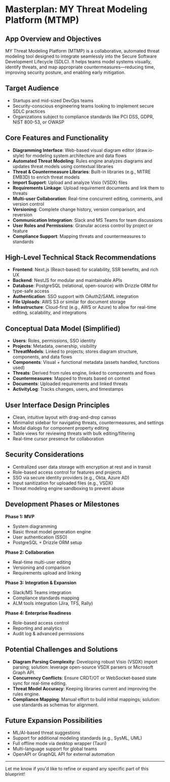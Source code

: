 # Masterplan: MY Threat Modeling Platform (MTMP)

## App Overview and Objectives

MY Threat Modeling Platform (MTMP) is a collaborative, automated threat modeling tool designed to integrate seamlessly into the Secure Software Development Lifecycle (SDLC). It helps teams model systems visually, identify threats, and map appropriate countermeasures—reducing time, improving security posture, and enabling early mitigation.

## Target Audience

* Startups and mid-sized DevOps teams
* Security-conscious engineering teams looking to implement secure SDLC practices
* Organizations subject to compliance standards like PCI DSS, GDPR, NIST 800-53, or OWASP

## Core Features and Functionality

* **Diagramming Interface**: Web-based visual diagram editor (draw\.io-style) for modeling system architecture and data flows
* **Automated Threat Modeling**: Rules engine analyzes diagrams and updates threat models using contextual libraries
* **Threat & Countermeasure Libraries**: Built-in libraries (e.g., MITRE EMB3D) to enrich threat models
* **Import Support**: Upload and analyze Visio (VSDX) files
* **Requirements Linkage**: Upload requirement documents and link them to threats
* **Multi-user Collaboration**: Real-time concurrent editing, comments, and version control
* **Versioning**: Complete change history, version comparison, and reversion
* **Communication Integration**: Slack and MS Teams for team discussions
* **User Roles and Permissions**: Granular access control by project or feature
* **Compliance Support**: Mapping threats and countermeasures to standards

## High-Level Technical Stack Recommendations

* **Frontend**: Next.js (React-based) for scalability, SSR benefits, and rich UX
* **Backend**: NestJS for modular and maintainable APIs
* **Database**: PostgreSQL (relational, open-source) with Drizzle ORM for type-safe access
* **Authentication**: SSO support with OAuth2/SAML integration
* **File Uploads**: AWS S3 or similar for document storage
* **Infrastructure**: Cloud-first (e.g., AWS or Azure) to allow for real-time editing, scalability, and integrations

## Conceptual Data Model (Simplified)

* **Users**: Roles, permissions, SSO identity
* **Projects**: Metadata, ownership, visibility
* **ThreatModels**: Linked to projects; stores diagram structure, components, and data flows
* **Components**: Visual + functional metadata (assets handled, functions used)
* **Threats**: Derived from rules engine, linked to components and flows
* **Countermeasures**: Mapped to threats based on context
* **Documents**: Uploaded requirements and linked threats
* **ActivityLog**: Tracks changes, users, and timestamps

## User Interface Design Principles

* Clean, intuitive layout with drag-and-drop canvas
* Minimalist sidebar for navigating threats, countermeasures, and settings
* Modal dialogs for component property editing
* Table views for reviewing threats with bulk editing/filtering
* Real-time cursor presence for collaboration

## Security Considerations

* Centralized user data storage with encryption at rest and in transit
* Role-based access control for features and projects
* SSO via secure identity providers (e.g., Okta, Azure AD)
* Input sanitization for uploaded files (e.g., VSDX)
* Threat modeling engine sandboxing to prevent abuse

## Development Phases or Milestones

**Phase 1: MVP**

* System diagramming
* Basic threat model generation engine
* User authentication (SSO)
* PostgreSQL + Drizzle ORM setup

**Phase 2: Collaboration**

* Real-time multi-user editing
* Versioning and comparison
* Requirements upload and linking

**Phase 3: Integration & Expansion**

* Slack/MS Teams integration
* Compliance standards mapping
* ALM tools integration (Jira, TFS, Rally)

**Phase 4: Enterprise Readiness**

* Role-based access control
* Reporting and analytics
* Audit log & advanced permissions

## Potential Challenges and Solutions

* **Diagram Parsing Complexity**: Developing robust Visio (VSDX) import parsing; solution: leverage open-source VSDX parsers or Microsoft Graph API.
* **Concurrency Conflicts**: Ensure CRDT/OT or WebSocket-based state sync for real-time editing.
* **Threat Model Accuracy**: Keeping libraries current and improving the rules engine.
* **Compliance Mapping**: Manual effort to build initial mappings; solution: use standards as schemas for alignment.

## Future Expansion Possibilities

* ML/AI-based threat suggestions
* Support for additional modeling standards (e.g., SysML, UML)
* Full offline mode via desktop wrapper (Tauri)
* Multi-language support for global teams
* OpenAPI or GraphQL API for external automation

---

Let me know if you'd like to refine or expand any specific part of this blueprint!
